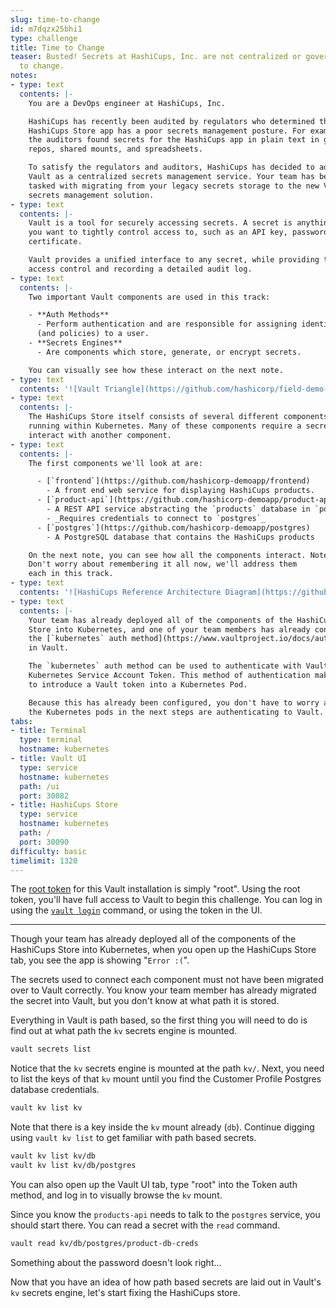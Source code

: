 ```yaml
---
slug: time-to-change
id: m7dqzx25bhi1
type: challenge
title: Time to Change
teaser: Busted! Secrets at HashiCups, Inc. are not centralized or governed. It's time
  to change.
notes:
- type: text
  contents: |-
    You are a DevOps engineer at HashiCups, Inc.

    HashiCups has recently been audited by regulators who determined that the
    HashiCups Store app has a poor secrets management posture. For example,
    the auditors found secrets for the HashiCups app in plain text in git
    repos, shared mounts, and spreadsheets.

    To satisfy the regulators and auditors, HashiCups has decided to adopt
    Vault as a centralized secrets management service. Your team has been
    tasked with migrating from your legacy secrets storage to the new Vault
    secrets management solution.
- type: text
  contents: |-
    Vault is a tool for securely accessing secrets. A secret is anything that
    you want to tightly control access to, such as an API key, password, or
    certificate.

    Vault provides a unified interface to any secret, while providing tight
    access control and recording a detailed audit log.
- type: text
  contents: |-
    Two important Vault components are used in this track:

    - **Auth Methods**
      - Perform authentication and are responsible for assigning identity
      (and policies) to a user.
    - **Secrets Engines**
      - Are components which store, generate, or encrypt secrets.

    You can visually see how these interact on the next note.
- type: text
  contents: '![Vault Triangle](https://github.com/hashicorp/field-demo-vault-secrets-mgmt/raw/main/images/vault-triangle.png)'
- type: text
  contents: |-
    The HashiCups Store itself consists of several different components, all
    running within Kubernetes. Many of these components require a secret to
    interact with another component.
- type: text
  contents: |-
    The first components we'll look at are:

      - [`frontend`](https://github.com/hashicorp-demoapp/frontend)
        - A front end web service for displaying HashiCups products.
      - [`product-api`](https://github.com/hashicorp-demoapp/product-api-go)
        - A REST API service abstracting the `products` database in `postgres`
        - _Requires credentials to connect to `postgres`_
      - [`postgres`](https://github.com/hashicorp-demoapp/postgres)
        - A PostgreSQL database that contains the HashiCups products

    On the next note, you can see how all the components interact. Note that Consul is used for service discovery.
    Don't worry about remembering it all now, we'll address them
    each in this track.
- type: text
  contents: '![HashiCups Reference Architecture Diagram](https://github.com/hashicorp/field-demo-vault-secrets-mgmt/raw/main/images/infra-new.png)'
- type: text
  contents: |-
    Your team has already deployed all of the components of the HashiCups
    Store into Kubernetes, and one of your team members has already configured
    the [`kubernetes` auth method](https://www.vaultproject.io/docs/auth/kubernetes/)
    in Vault.

    The `kubernetes` auth method can be used to authenticate with Vault using a
    Kubernetes Service Account Token. This method of authentication makes it easy
    to introduce a Vault token into a Kubernetes Pod.

    Because this has already been configured, you don't have to worry about how
    the Kubernetes pods in the next steps are authenticating to Vault.
tabs:
- title: Terminal
  type: terminal
  hostname: kubernetes
- title: Vault UI
  type: service
  hostname: kubernetes
  path: /ui
  port: 30082
- title: HashiCups Store
  type: service
  hostname: kubernetes
  path: /
  port: 30090
difficulty: basic
timelimit: 1320
---
```


The [root token](https://www.vaultproject.io/docs/concepts/tokens#root-tokens) for
this Vault installation is simply "root". Using the root token, you'll have
full access to Vault to begin this challenge. You can log in using the
[`vault login`](https://www.vaultproject.io/docs/commands/login/) command,
or using the token in the UI.

---

Though your team has already deployed all of the components of the HashiCups
Store into Kubernetes, when you open up the HashiCups Store tab,
you see the app is showing "`Error :(`".

The secrets used to connect each component must not have been migrated
over to Vault correctly. You know your team member has already migrated the
secret into Vault, but you don't know at what path it is stored.

Everything in Vault is path based, so the first thing you will need to do
is find out at what path the `kv` secrets engine is mounted.

```bash
vault secrets list
```

Notice that the `kv` secrets engine is mounted at the path `kv/`. Next, you
need to list the keys of that `kv` mount until you find the Customer Profile
Postgres database credentials.

```bash
vault kv list kv
```

Note that there is a key inside the `kv` mount already (`db`). Continue digging
using `vault kv list` to get familiar with path based secrets.

```bash
vault kv list kv/db
vault kv list kv/db/postgres
```

You can also open up the Vault UI tab, type "root" into the Token auth method, and
log in to visually browse the `kv` mount.

Since you know the `products-api` needs to talk to the `postgres` service,
you should start there. You can read a secret with the `read` command.

```bash
vault read kv/db/postgres/product-db-creds
```

Something about the password doesn't look right...

Now that you have an idea of how path based secrets are laid out in Vault's
`kv` secrets engine, let's start fixing the HashiCups store.
